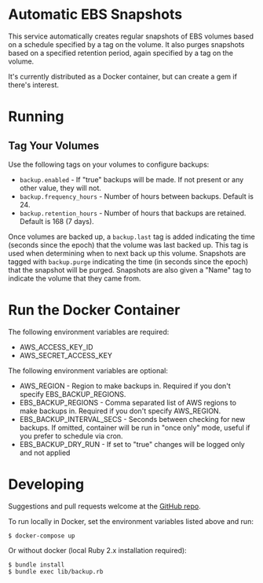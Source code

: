 Automatic EBS Snapshots
=======================

This service automatically creates regular snapshots of EBS volumes based on a schedule specified by a tag on the volume.
It also purges snapshots based on a specified retention period, again specified by a tag on the volume.

It's currently distributed as a Docker container, but can create a gem if there's interest.

# Running
## Tag Your Volumes
Use the following tags on your volumes to configure backups:
- `backup.enabled` - If "true" backups will be made. If not present or any other value, they will not.
- `backup.frequency_hours` - Number of hours between backups. Default is 24.
- `backup.retention_hours` - Number of hours that backups are retained. Default is 168 (7 days).

Once volumes are backed up, a `backup.last` tag is added indicating the time (seconds since the epoch) that the volume was last backed up.
This tag is used when determining when to next back up this volume.
Snapshots are tagged with `backup.purge` indicating the time (in seconds since the epoch) that the snapshot will be purged.
Snapshots are also given a "Name" tag to indicate the volume that they came from.

# Run the Docker Container
The following environment variables are required:
- AWS_ACCESS_KEY_ID
- AWS_SECRET_ACCESS_KEY

The following environment variables are optional:
- AWS_REGION - Region to make backups in. Required if you don't specify EBS_BACKUP_REGIONS.
- EBS_BACKUP_REGIONS - Comma separated list of AWS regions to make backups in. Required if you don't specify AWS_REGION.
- EBS_BACKUP_INTERVAL_SECS - Seconds between checking for new backups. If omitted, container will be run in "once only" mode, useful if you prefer to schedule via cron.
- EBS_BACKUP_DRY_RUN - If set to "true" changes will be logged only and not applied


# Developing
Suggestions and pull requests welcome at the [GitHub repo](https://github.com/ampedandwired/ebs-backup).

To run locally in Docker, set the environment variables listed above and run:
```shell
$ docker-compose up
```

Or without docker (local Ruby 2.x installation required):
```shell
$ bundle install
$ bundle exec lib/backup.rb
```
